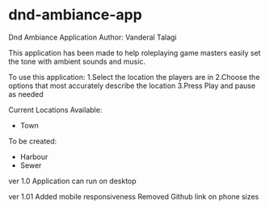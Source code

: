 # dnd-ambiance-app

Dnd Ambiance Application
Author: Vanderal Talagi

This application has been made to help roleplaying game masters easily set the tone with ambient sounds and music.

To use this application:
1.Select the location the players are in
2.Choose the options that most accurately describe the location
3.Press Play and pause as needed

Current Locations Available:
- Town

To be created:
- Harbour
- Sewer

ver 1.0
Application can run on desktop

ver 1.01
Added mobile responsiveness
Removed Github link on phone sizes